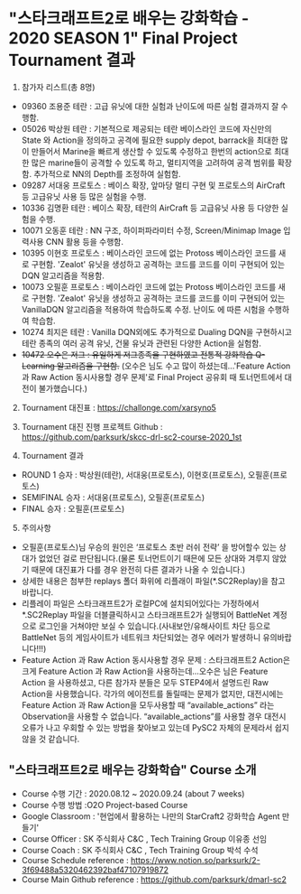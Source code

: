 # "스타크래프트2로 배우는 강화학습 - 2020 SEASON 1"  Final Project Tournament 결과

1. 참가자 리스트(총 8명)
- 09360 조용준 테란 : 고급 유닛에 대한 실험과 난이도에 따른 실험 결과까지 잘 수행함.
- 05026 박상원 테란 : 기본적으로 제공되는 테란 베이스라인 코드에 자신만의 State 와 Action을 정의하고 공격에 필요한 supply depot, barrack을 최대한 많이 만들어서 Marine을 빠르게 생산할 수 있도록 수정하고 한번의 action으로 최대한 많은 marine들이 공격할 수 있도록 하고, 멀티지역을 고려하여 공격 범위를 확장함. 추가적으로 NN의 Depth를 조정하여 실험함.
- 09287 서대웅 프로토스 :  베이스 확장, 앞마당 멀티 구현 및 프로토스의 AirCraft 등 고급유닛 사용 등 많은 실험을 수행.
- 10336 김명환 테란 : 베이스 확장, 테란의 AirCraft 등 고급유닛 사용 등 다양한 실험을 수행.
- 10071 오동훈 테란 : NN 구조, 하이퍼파라미터 수정, Screen/Minimap Image 입력사용 CNN 활용 등을 수행함.
- 10395 이현호 프로토스 : 베이스라인 코드에 없는 Protoss 베이스라인 코드를 새로 구현함. 'Zealot' 유닛을 생성하고 공격하는 코드를 코드를 이미 구현되어 있는 DQN 알고리즘을 적용함.
- 10073 오필훈 프로토스 : 베이스라인 코드에 없는 Protoss 베이스라인 코드를 새로 구현함. 'Zealot' 유닛을 생성하고 공격하는 코드를 코드를 이미 구현되어 있는 VanillaDQN 알고리즘을 적용하여 학습하도록 수정. 난이도 에 따른 시험을 수행하여 학습함.
- 10274 최지은 테란 : Vanilla DQN외에도 추가적으로 Dualing DQN을 구현하시고 테란 종족의 여러 공격 유닛, 건물 유닛과 관련된 다양한 Action을 실험함.
- ~~10472 오수은 저그 : 유일하게 저그종족을 구현하였고 전통적 강화학습 Q-Learning 알고리즘을 구현함.~~ (오수은 님도 수고 많이 하셨는데...'Feature Action 과 Raw Action 동시사용할 경우 문제'로 Final Project 공유회 때 토너먼트에서 대전이 불가했습니다.)

2. Tournament 대진표 : https://challonge.com/xarsyno5

3. Tournament 대진 진행 프로젝트 Github : https://github.com/parksurk/skcc-drl-sc2-course-2020_1st

4. Tournament 결과
- ROUND 1 승자 : 박상원(테란), 서대웅(프로토스), 이현호(프로토스), 오필훈(프로토스)
- SEMIFINAL 승자 : 서대웅(프로토스), 오필훈(프로토스)
- FINAL 승자 : 오필훈(프로토스)

5. 주의사항
- 오필훈(프로토스)님 우승의 원인은 ‘프로토스 초반 러쉬 전략’ 을 방어할수 있는 상대가 없었던 걸로 판단됩니다.(물론 토너먼트이기 때믄에 모든 상대와 겨루지 않았기 때문에 대진표가 다를 경우 완전히 다른 결과가 나올 수 있습니다.)
- 상세한 내용은 첨부한 replays 폴더 화위에 리플래이 파일(*.SC2Replay)을 참고바랍니다.
- 리플레이 파일은 스타크래프트2가 로컬PC에 설치되어있다는 가정하에서 *.SC2Replay 파일을 더블클릭하시고 스타크래프트2가 실행되어 BattleNet 계정으로 로그인을 거쳐야만 보실 수 있습니다.(사내보안/유해사이트 차단 등으로 BattleNet 등의 게임사이트가 네트워크 차단되었는 경우 에러가 발생하니 유의바랍니다!!!)
- Feature Action 과 Raw Action 동시사용할 경우 문제 : 스타크래프트2 Action은 크게 Feature Action 과 Raw Action을 사용하는데…오수은 님은 Feature Action 을 사용하셨고, 다른 참가자 분들은 모두 STEP4에서 설명드린 Raw Action을 사용했습니다. 각가의 에이전트를 돌릴때는 문제가 없지만, 대전시에는 Feature Action 과 Raw Action을 모두사용할 때 “available_actions” 라는 Observation을 사용할 수 없습니다. “available_actions”를 사용할 경우 대전시 오류가 나고 우회할 수 있는 방법을 찾아보고 있는데 PySC2 자체의 문제라서 쉽지 않을 것 같습니다.

## "스타크래프트2로 배우는 강화학습" Course 소개

- Course 수행 기간 : 2020.08.12 ~ 2020.09.24 (about 7 weeks)
- Course 수행 방법 :O2O Project-based Course
- Google Classroom : '현업에서 활용하는 나만의 StarCraft2 강화학습 Agent 만들기'
- Course Officer : SK 주식회사 C&C , Tech Training Group 이유종 선임
- Course Coach : SK 주식회사 C&C , Tech Training Group 박석 수석
- Course Schedule reference : https://www.notion.so/parksurk/2-3f69488a5320462392baf47107919872
- Course Main Github reference : https://github.com/parksurk/dmarl-sc2
